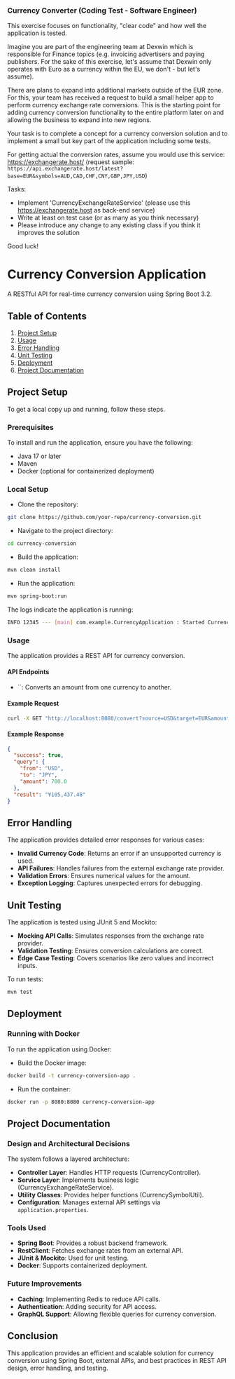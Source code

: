 <h3>Currency Converter (Coding Test - Software Engineer)</h3>

This exercise focuses on functionality, "clear code" and how well the application is tested.

Imagine you are part of the engineering team  at Dexwin which is responsible for Finance topics
(e.g. invoicing advertisers and paying publishers. For the sake of this exercise, let's assume that Dexwin only operates
with Euro as a currency within the EU, we don't - but let's assume).

There are plans to expand into additional markets outside of the EUR zone. For this, your team has received a request to
build a small helper app to perform currency exchange rate conversions. This is the starting point for adding currency
conversion functionality to the entire platform later on and allowing the business to expand into new regions.

Your task is to complete a concept for a currency conversion solution and to implement a small but key part of the
application including some tests.

For getting actual the conversion rates, assume you would use this service: https://exchangerate.host/
(request sample: `https://api.exchangerate.host/latest?base=EUR&symbols=AUD,CAD,CHF,CNY,GBP,JPY,USD`)

Tasks:
 * Implement 'CurrencyExchangeRateService' (please use this https://exchangerate.host as back-end service)
 * Write at least on test case (or as many as you think necessary)
 * Please introduce any change to any existing class if you think it improves the solution


Good luck!

# Currency Conversion Application

A RESTful API for real-time currency conversion using Spring Boot 3.2.

## Table of Contents

1. [Project Setup](#project-setup)
2. [Usage](#usage)
3. [Error Handling](#error-handling)
4. [Unit Testing](#unit-testing)
5. [Deployment](#deployment)
6. [Project Documentation](#project-documentation)

## Project Setup

To get a local copy up and running, follow these steps.

### Prerequisites

To install and run the application, ensure you have the following:

- Java 17 or later
- Maven
- Docker (optional for containerized deployment)

### Local Setup

- Clone the repository:

```sh
git clone https://github.com/your-repo/currency-conversion.git
```

- Navigate to the project directory:

```sh
cd currency-conversion
```

- Build the application:

```sh
mvn clean install
```

- Run the application:

```sh
mvn spring-boot:run
```

The logs indicate the application is running:

```sh
INFO 12345 --- [main] com.example.CurrencyApplication : Started CurrencyApplication in 5.123 seconds
```

### Usage

The application provides a REST API for currency conversion.

#### API Endpoints

- ``: Converts an amount from one currency to another.

#### Example Request

```sh
curl -X GET "http://localhost:8080/convert?source=USD&target=EUR&amount=100"
```

#### Example Response

```json
{
  "success": true,
  "query": {
    "from": "USD",
    "to": "JPY",
    "amount": 700.0
  },
  "result": "¥105,437.48"
}
```

## Error Handling

The application provides detailed error responses for various cases:

- **Invalid Currency Code**: Returns an error if an unsupported currency is used.
- **API Failures**: Handles failures from the external exchange rate provider.
- **Validation Errors**: Ensures numerical values for the amount.
- **Exception Logging**: Captures unexpected errors for debugging.

## Unit Testing

The application is tested using JUnit 5 and Mockito:

- **Mocking API Calls**: Simulates responses from the exchange rate provider.
- **Validation Testing**: Ensures conversion calculations are correct.
- **Edge Case Testing**: Covers scenarios like zero values and incorrect inputs.

To run tests:

```sh
mvn test
```

## Deployment

### Running with Docker

To run the application using Docker:

- Build the Docker image:

```sh
docker build -t currency-conversion-app .
```

- Run the container:

```sh
docker run -p 8080:8080 currency-conversion-app
```

## Project Documentation

### Design and Architectural Decisions

The system follows a layered architecture:

- **Controller Layer**: Handles HTTP requests (CurrencyController).
- **Service Layer**: Implements business logic (CurrencyExchangeRateService).
- **Utility Classes**: Provides helper functions (CurrencySymbolUtil).
- **Configuration**: Manages external API settings via `application.properties`.

### Tools Used

- **Spring Boot**: Provides a robust backend framework.
- **RestClient**: Fetches exchange rates from an external API.
- **JUnit & Mockito**: Used for unit testing.
- **Docker**: Supports containerized deployment.

### Future Improvements

- **Caching**: Implementing Redis to reduce API calls.
- **Authentication**: Adding security for API access.
- **GraphQL Support**: Allowing flexible queries for currency conversion.

## Conclusion

This application provides an efficient and scalable solution for currency conversion using Spring Boot, external APIs, and best practices in REST API design, error handling, and testing.

